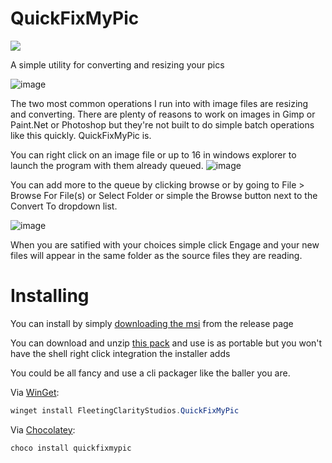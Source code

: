 # QuickFixMyPic
[<img src="https://img.shields.io/badge/release-1.0.1-blue">](https://github.com/Echostorm44/QuickFixMyPic/releases)

 A simple utility for converting and resizing your pics
 
 ![image](https://user-images.githubusercontent.com/107306362/191941304-6a9259a0-3384-4bba-b0ea-29f04e4b707e.png)

The two most common operations I run into with image files are resizing and converting.  There are plenty of reasons to work on images in Gimp or Paint.Net or Photoshop but they're not built to do simple batch operations like this quickly. QuickFixMyPic is.

You can right click on an image file or up to 16 in windows explorer to launch the program with them already queued.
![image](https://user-images.githubusercontent.com/107306362/191943053-4c300155-4bef-4bff-805f-29b5d48c79c6.png)

You can add more to the queue by clicking browse or by going to File > Browse For File(s) or Select Folder or simple the Browse button next to the Convert To dropdown list.

![image](https://user-images.githubusercontent.com/107306362/191943268-a8cb6116-cd07-4885-97b7-e8b115bf24f5.png)

When you are satified with your choices simple click Engage and your new files will appear in the same folder as the source files they are reading.

# Installing

You can install by simply [downloading the msi](https://github.com/Echostorm44/QuickFixMyPic/releases/download/1.0.1.0/SetupQuickFixMyPic.msi) from the release page

You can download and unzip [this pack](https://github.com/Echostorm44/QuickFixMyPic/releases/download/1.0.1.0/QuckFixMyPic.zip) and use is as portable but you won't have the shell right click integration the installer adds

You could be all fancy and use a cli packager like the baller you are.

Via [WinGet](https://github.com/microsoft/winget-cli):

```powershell
winget install FleetingClarityStudios.QuickFixMyPic
```

Via [Chocolatey](https://chocolatey.org/):

```powershell
choco install quickfixmypic
```
